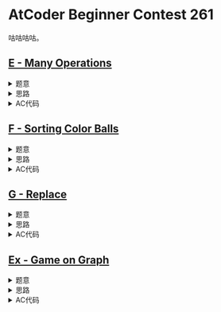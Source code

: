 # AtCoder Beginner Contest 261

咕咕咕咕。

## [E - Many Operations](https://atcoder.jp/contests/abc261/tasks/abc261_e)

<details>
<summary>题意</summary>

给定一个值$X$和一个长度为$n$的操作序列。

操作有3种：
1. 将$X$替换成$x \operatorname{and} a_i$；
2. 将$X$替换成$x \operatorname{or} a_i$；
3. 将$X$替换成$x \operatorname{xor} a_i$。

接下来共操作$n$次，第$i$次操作时，依次执行操作序列中前$i$个操作。

每次操作之后，输出当前$X$的值。

其中$1 \le n \le 2 \times {10}^5$。

</details>

<details>
<summary>思路</summary>

作为整数不好搞，看成二进制，然后按位处理。

对于每一位，其实可以将多个操作压缩成一个操作，具体做法就是把真值表搞出来。

然后离线处理一下就完事了。

</details>

<details>
<summary>AC代码</summary>

```cpp
// Problem: E - Many Operations
// Contest: AtCoder - AtCoder Beginner Contest 261
// URL: https://atcoder.jp/contests/abc261/tasks/abc261_e
// Memory Limit: 1024 MB
// Time Limit: 2000 ms
//
// Powered by CP Editor (https://cpeditor.org)

#include <bits/stdc++.h>

#define CPPIO std::ios::sync_with_stdio(false), std::cin.tie(0), std::cout.tie(0);
#define freep(p) p ? delete p, p = nullptr, void(1) : void(0)

#ifdef BACKLIGHT
#include "debug.h"
#else
#define logd(...) ;
#endif

using i64 = int64_t;
using u64 = uint64_t;

void solve_case(int Case);

int main(int argc, char* argv[]) {
  CPPIO;
  int T = 1;
  // std::cin >> T;
  for (int t = 1; t <= T; ++t) {
    solve_case(t);
  }
  return 0;
}

void solve_case(int Case) {
  int n, X;
  std::cin >> n >> X;

  std::vector<int> T(n), A(n);
  for (int i = 0; i < n; ++i)
    std::cin >> T[i] >> A[i];

  std::vector<int> ans(n, 0);

  for (int j = 29; j >= 0; --j) {
    std::vector<int> x = {0, 1};
    std::vector<int> a = {0, 1};
    for (int i = 0; i < n; ++i) {
      std::vector<int> b;
      int y = ((A[i] >> j) & 1);
      if (T[i] == 1) {
        if (y == 0) {
          b = {0, 0};
        } else {
          b = {0, 1};
        }
      } else if (T[i] == 2) {
        if (y == 0) {
          b = {0, 1};
        } else {
          b = {1, 1};
        }
      } else if (T[i] == 3) {
        if (y == 0) {
          b = {0, 1};
        } else {
          b = {1, 0};
        }
      }
      a[0] = b[a[0]];
      a[1] = b[a[1]];

      x[0] = a[x[0]];
      x[1] = a[x[1]];

      int z = ((X >> j) & 1);
      int w = x[z];
      if (w)
        ans[i] |= (1 << j);
    }
  }

  for (int i = 0; i < n; ++i)
    std::cout << ans[i] << "\n";
}

```

</details>

## [F - Sorting Color Balls](https://atcoder.jp/contests/abc261/tasks/abc261_f)

<details>
<summary>题意</summary>

给$n$个数排序，支持交换相邻元素这一操作。

每个数还带一个颜色，交换同色元素不花费代价，否则花费$1$的代价。

问将$n$个数排成非降序的最小代价。

其中$1\le n \le 3 \times {10}^5$。

</details>

<details>
<summary>思路</summary>

观察可得：对于$x_i$，它对答案的贡献为：满足$j < i$且$x_j > x_i$且$c_j \ne c_i$的$j$的个数。即答案为满足$j < i$且$x_j > x_i$且$c_j \ne c_i$的二元组$(i, j)$的个数。

为了方便计算将代价拆成两部分：满足$j < i$且$x_j > x_i$的二元组$(i, j)$的个数 减去 满足$j < i$且$x_j > x_i$且$c_j = c_i$的二元组$(i, j)$的个数。

现在问题就是个逆序对计数，数据结构随便搞搞。

</details>

<details>
<summary>AC代码</summary>

```cpp
// Problem: F - Sorting Color Balls
// Contest: AtCoder - AtCoder Beginner Contest 261
// URL: https://atcoder.jp/contests/abc261/tasks/abc261_f
// Memory Limit: 1024 MB
// Time Limit: 3000 ms
//
// Powered by CP Editor (https://cpeditor.org)

#include <bits/stdc++.h>

#define CPPIO std::ios::sync_with_stdio(false), std::cin.tie(0), std::cout.tie(0);
#define freep(p) p ? delete p, p = nullptr, void(1) : void(0)

#ifdef BACKLIGHT
#include "debug.h"
#else
#define logd(...) ;
#endif

using i64 = int64_t;
using u64 = uint64_t;

void solve_case(int Case);

int main(int argc, char* argv[]) {
  CPPIO;
  int T = 1;
  // std::cin >> T;
  for (int t = 1; t <= T; ++t) {
    solve_case(t);
  }
  return 0;
}

template <typename ValueType>
class Treap {
 private:
  typedef int32_t size_t;

  struct Node {
    ValueType value;
    uint32_t priority;
    size_t size;
    Node* left;
    Node* right;
  };
  Node* root_;
  std::mt19937 rng_;

 private:
  Node* NewNode(ValueType value) {
    Node* p = new Node;
    p->value = value;
    p->priority = rng_();
    p->size = 1;
    p->left = p->right = nullptr;
    return p;
  }

  void Free(Node*& p) {
    if (p) {
      delete p;
      p = nullptr;
    }
  }

  size_t GetSize(Node* p) { return p ? p->size : 0; }

  void PushUp(Node* p) {
    if (!p)
      return;
    p->size = GetSize(p->left) + 1 + GetSize(p->right);
  }

  std::pair<Node*, Node*> SplitValue(Node* p, const ValueType& value) {
    if (!p)
      return {nullptr, nullptr};

    std::pair<Node*, Node*> result;
    if (p->value <= value) {
      auto right_result = SplitValue(p->right, value);
      p->right = right_result.first;

      result.first = p;
      result.second = right_result.second;
    } else {
      auto left_result = SplitValue(p->left, value);
      p->left = left_result.second;

      result.first = left_result.first;
      result.second = p;
    }
    PushUp(p);

    return result;
  }

  Node* Merge(Node* a, Node* b) {
    if (a == nullptr)
      return b;
    else if (b == nullptr)
      return a;

    Node* result;
    if (a->priority < b->priority) {
      result = a;
      a->right = Merge(a->right, b);
      PushUp(a);
    } else {
      result = b;
      b->left = Merge(a, b->left);
      PushUp(b);
    }

    return result;
  }

 public:
  Treap() : root_(nullptr), rng_(std::chrono::steady_clock::now().time_since_epoch().count()) {}

  ~Treap() {
    std::function<void(Node*)> dfs = [&](Node* p) -> void {
      if (!p)
        return;
      dfs(p->left);
      dfs(p->right);
      freep(p);
    };
    dfs(root_);
  }

  void Insert(const ValueType& value) {
    auto [a, b] = SplitValue(root_, value);
    a = Merge(a, NewNode(value));
    root_ = Merge(a, b);
  }

  void Delete(const ValueType& value) {
    auto [a, b] = SplitValue(root_, value);
    auto [c, d] = SplitValue(a, value - 1);

    assert(d);

    Node* temp = d;
    d = Merge(d->left, d->right);
    Free(temp);

    a = Merge(c, d);
    root_ = Merge(a, b);
  }

  size_t GetRank(const ValueType& value) {
    auto [a, b] = SplitValue(root_, value - 1);
    size_t result = GetSize(a) + 1;
    root_ = Merge(a, b);
    return result;
  }

  ValueType GetKth(size_t k) {
    assert(k <= GetSize(root_));
    Node* p = root_;

    ValueType result;
    while (p) {
      if (k <= GetSize(p->left)) {
        p = p->left;
      } else if (k == GetSize(p->left) + 1) {
        result = p->value;
        break;
      } else {
        k -= GetSize(p->left) + 1;
        p = p->right;
      }
    }
    return result;
  }

  ValueType GetPrev(const ValueType& value) {
    auto [a, b] = SplitValue(root_, value - 1);

    assert(a != nullptr);
    Node* c = a;
    while (c->right)
      c = c->right;
    ValueType result = c->value;

    root_ = Merge(a, b);

    return result;
  }

  ValueType GetNext(const ValueType& value) {
    auto [a, b] = SplitValue(root_, value);

    assert(b != nullptr);
    Node* c = b;
    while (c->left)
      c = c->left;
    ValueType result = c->value;

    root_ = Merge(a, b);

    return result;
  }

  size_t Get(const ValueType& value) {
    auto [a, b] = SplitValue(root_, value);
    size_t result = GetSize(b);
    root_ = Merge(a, b);
    return result;
  }
};
using Tp = Treap<int>;

std::mt19937 rng(114514);
int rnd(int l, int r) {
  return l + rng() % (r - l + 1);
}

void solve_case(int Case) {
  int n;
  std::cin >> n;

  std::vector<int> c(n), x(n);
  for (int i = 0; i < n; ++i) {
    std::cin >> c[i];
    --c[i];
  }
  for (int i = 0; i < n; ++i) {
    std::cin >> x[i];
  }

  std::vector<std::vector<int>> d(n);
  for (int i = 0; i < n; ++i) {
    d[c[i]].push_back(x[i]);
  }

  i64 ans = 0;
  Tp t;
  for (int i = 0; i < n; ++i) {
    ans += t.Get(x[i]);
    t.Insert(x[i]);
  }

  for (int i = 0; i < n; ++i) {
    Tp tp;
    for (int v : d[i]) {
      ans -= tp.Get(v);
      tp.Insert(v);
    }
  }

  std::cout << ans << "\n";
}


```

</details>

## [G - Replace](https://atcoder.jp/contests/abc261/tasks/abc261_g)

<details>
<summary>题意</summary>

给定初始串$s$和目标串$t$，以及$k$个转移$(c_i, a_i)$，表示可以将$s_i$中的一个字符$c_i$替换成$a_i$。

问将$s$变成$t$的最小转移次数。

其中$1 \le |s|, |t|, k, |a_i| \le 50$。

</details>

<details>
<summary>思路</summary>

动态规划。

记$s[l; r]$表示$s_{l}s_{l+1}\dots s_{r}$，$f(l, r, c)$表示从字符$c$变成$t[l; r - 1]$的最小操作次数，$g(l, r, i, j)$表示从$a_i[0; j - 1]$变成$t[l; r - 1]$的最小操作次数。

为方便讨论，记$a_{k}$为$s$。易得答案为$g_{0, |t|, k, |s|}$。

$f$的转移:
- $t[l; r]$匹配了完整的$a_i$时，那么就可以从$c_i$转移到$a_i$再转移到$t[l; r]$。即$g(l, r, i, |a_i|) + 1$可以用来更新$f(l, r, c_i)$。
- $|a_i| = 1$时，则可以从$c_i$转移到$a_i[0]$，即$f(l, r, x) + dis(x, y)$可以用来更新$f(l, r, y)$，其中$x, y$可以是任意字符，$dis(x, y)$表示从$x$转移到$y$的代价。这里的$dis$可以搞个最短路求。

$g$的转移：
- $t[l; r]$匹配了$a_i[0; j - 1]$时，在此基础上可以拓展$a_i[j]$从而匹配$t[l; r^\prime], r^\prime > r$。即对于$l \le m < r$，$g(l, m, i, j) + f(m, r, a_i[j])$可以用来更新$g(l, r, i, j + 1)$。
- $f(l, r, a_i[0])$可以用来更新$g(l, r, i, 1)$。

根据转移的特点，升序枚举$r$套降序枚举$l$，即可保证求解某个问题时，依赖的子问题已经全部解决，然后就可以愉快的转移了。

</details>

<details>
<summary>AC代码</summary>

```cpp
// Problem: G - Replace
// Contest: AtCoder - AtCoder Beginner Contest 261
// URL: https://atcoder.jp/contests/abc261/tasks/abc261_g
// Memory Limit: 1024 MB
// Time Limit: 2000 ms
//
// Powered by CP Editor (https://cpeditor.org)

#include <bits/stdc++.h>

#define CPPIO std::ios::sync_with_stdio(false), std::cin.tie(0), std::cout.tie(0);
#define freep(p) p ? delete p, p = nullptr, void(1) : void(0)

#ifdef BACKLIGHT
#include "debug.h"
#else
#define logd(...) ;
#endif

using i64 = int64_t;
using u64 = uint64_t;

void solve_case(int Case);

int main(int argc, char* argv[]) {
  CPPIO;
  int T = 1;
  // std::cin >> T;
  for (int t = 1; t <= T; ++t) {
    solve_case(t);
  }
  return 0;
}

template <typename T>
std::vector<T> Vector(size_t n, T init) {
  return std::vector<T>(n, init);
}

template <typename T>
std::vector<std::vector<T>> Vector(size_t n, size_t m, T init) {
  using value_type = decltype(Vector<T>(0, T()));
  return std::vector<value_type>(n, Vector<T>(m, init));
}

template <typename T>
std::vector<std::vector<std::vector<T>>> Vector(size_t n, size_t m, size_t k, T init) {
  using value_type = decltype(Vector<T>(0, 0, T()));
  return std::vector<value_type>(n, Vector<T>(m, k, init));
}

template <typename T>
std::vector<std::vector<std::vector<std::vector<T>>>> Vector(size_t n,
                                                             size_t m,
                                                             size_t k,
                                                             size_t l,
                                                             T init) {
  using value_type = decltype(Vector<T>(0, 0, 0, T()));
  return std::vector<value_type>(n, Vector<T>(m, k, l, init));
}

const int INF = 0x3f3f3f3f;

void solve_case(int Case) {
  std::string S, T;
  std::cin >> S >> T;
  int N = S.size(), M = T.size();

  int K;
  std::cin >> K;
  std::string C(K + 1, '?');
  std::vector<std::string> A(K + 1);
  for (int i = 0; i < K; ++i) {
    std::cin >> C[i] >> A[i];
  }
  C[K] = '*';
  A[K] = S;

  auto trans = Vector<int>(26, 26, INF);
  for (int i = 0; i < K; ++i) {
    if (static_cast<int>(A[i].size()) == 1) {
      int u = C[i] - 'a';
      int v = A[i][0] - 'a';
      trans[v][u] = 1;
    }
  }
  for (int i = 0; i < 26; ++i)
    trans[i][i] = 0;
  for (int k = 0; k < 26; ++k) {
    for (int i = 0; i < 26; ++i) {
      for (int j = 0; j < 26; ++j) {
        trans[i][j] = std::min(trans[i][j], trans[i][k] + trans[k][j]);
      }
    }
  }

  auto f = Vector<int>(M + 1, M + 1, 26, INF);
  auto g = Vector<int>(M + 1, M + 1, K + 1, 51, INF);

  // DP
  // init.
  for (int i = 0; i < M; ++i) {
    f[i][i + 1][T[i] - 'a'] = 0;
  }
  for (int i = 0; i <= M; ++i) {
    for (int k = 0; k <= K; ++k) {
      g[i][i][k][0] = 0;
    }
  }

  // trans.
  for (int r = 1; r <= M; ++r) {
    for (int l = r - 1; l >= 0; --l) {
      for (int i = 0; i <= K; ++i) {
        int L = static_cast<int>(A[i].size());
        for (int j = 0; j < L; ++j) {
          for (int m = l; m < r; ++m) {
            g[l][r][i][j + 1] = std::min(g[l][r][i][j + 1], g[l][m][i][j] + f[m][r][A[i][j] - 'a']);
          }
        }
        if (i != K) {
          f[l][r][C[i] - 'a'] = std::min(f[l][r][C[i] - 'a'], g[l][r][i][L] + 1);
        }
      }

      for (int u = 0; u < 26; ++u) {
        for (int v = 0; v < 26; ++v) {
          f[l][r][u] = std::min(f[l][r][u], f[l][r][v] + trans[v][u]);
        }
      }

      for (int i = 0; i <= K; ++i) {
        g[l][r][i][1] = std::min(g[l][r][i][1], f[l][r][A[i][0] - 'a']);
      }
    }
  }

  int ans = g[0][M][K][N];
  if (ans == INF)
    ans = -1;
  std::cout << ans << "\n";
}

```

</details>

## [Ex - Game on Graph](https://atcoder.jp/contests/abc261/tasks/abc261_h)

<details>
<summary>题意</summary>

给一个$n$个点$m$条边的有向图，边带权。

两个人完游戏，点$S$上有一个棋子。假设某个时刻棋子位于点$u$，则此时的操作者可以选择点$v$并将棋子移动到点$v$，要求边$u \to v$存在，且代价为边权。无法移动棋子时游戏结束。

可能存在游戏无法结束的情况，先手想要避免这种情况，后手想要造成这种情况，此外，先手想要最小化代价，后手想要最大化代价，两个人都以最优策略玩游戏。

问游戏是否可以结束，如果可以的话结束时代价是多少。

其中$1 \le n \le 2 \times {10}^5, 0 \le m \le 2 \times {10}^5$。

</details>

<details>
<summary>思路</summary>

建议先做ABC209E。

这个题目就是在ABC209E的基础上，还要求代价最小或者最大。可以搞个优先队列优先考虑代价小的点，然后在后手玩家操作时手动选择代价大的后继。

</details>

<details>
<summary>AC代码</summary>

```cpp
// Problem: Ex - Game on Graph
// Contest: AtCoder - AtCoder Beginner Contest 261
// URL: https://atcoder.jp/contests/abc261/tasks/abc261_h
// Memory Limit: 1024 MB
// Time Limit: 2000 ms
//
// Powered by CP Editor (https://cpeditor.org)

#include <bits/stdc++.h>

#define CPPIO std::ios::sync_with_stdio(false), std::cin.tie(0), std::cout.tie(0);
#define freep(p) p ? delete p, p = nullptr, void(1) : void(0)

#ifdef BACKLIGHT
#include "debug.h"
#else
#define logd(...) ;
#endif

using i64 = int64_t;
using u64 = uint64_t;

void solve_case(int Case);

int main(int argc, char* argv[]) {
  CPPIO;
  int T = 1;
  // std::cin >> T;
  for (int t = 1; t <= T; ++t) {
    solve_case(t);
  }
  return 0;
}

struct Edge {
  int v, w;
};

void solve_case(int Case) {
  int n, m, S;
  std::cin >> n >> m >> S;
  --S;

  std::vector<std::vector<Edge>> g(n);
  std::vector<int> deg(n, 0);
  for (int i = 0; i < m; ++i) {
    int u, v, w;
    std::cin >> u >> v >> w;
    --u, --v;
    g[v].push_back((Edge){u, w});
    ++deg[u];
  }

  std::vector<std::vector<i64>> dp(n, std::vector<i64>(2, -1));
  std::vector<i64> mx(n, 0);
  std::priority_queue<std::tuple<i64, int, int>, std::vector<std::tuple<i64, int, int>>,
                      std::greater<std::tuple<i64, int, int>>>
      q;
  for (int i = 0; i < n; ++i) {
    if (deg[i] == 0) {
      q.push(std::make_tuple(INT64_C(0), i, 0));
      q.push(std::make_tuple(INT64_C(0), i, 1));
    }
  }
  while (!q.empty()) {
    auto [x, u, t] = q.top();
    q.pop();

    if (dp[u][t] != -1)
      continue;
    dp[u][t] = x;

    if (t == 0) {
      for (auto [v, w] : g[u]) {
        mx[v] = std::max(mx[v], x + w);
        --deg[v];
        if (deg[v] == 0) {
          q.push(std::make_tuple(mx[v], v, 1));
        }
      }
    } else {
      for (auto [v, w] : g[u]) {
        q.push(std::make_tuple(x + w, v, 0));
      }
    }
  }

  if (dp[S][0] == -1)
    std::cout << "INFINITY\n";
  else
    std::cout << dp[S][0] << std::endl;
}

```

</details>